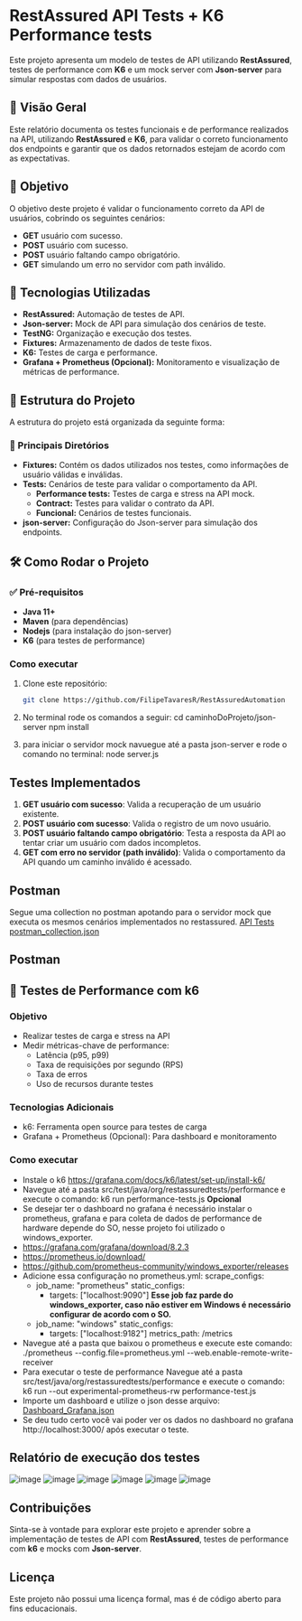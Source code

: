 # RestAssured API Tests + K6 Performance tests

Este projeto apresenta um modelo de testes de API utilizando **RestAssured**, testes de performance com **K6** e um mock server com **Json-server** para simular respostas com dados de usuários.

## 📌 Visão Geral

Este relatório documenta os testes funcionais e de performance realizados na API, utilizando **RestAssured** e **K6**, para validar o correto funcionamento dos endpoints e garantir que os dados retornados estejam de acordo com as expectativas.

## 🎯 Objetivo

O objetivo deste projeto é validar o funcionamento correto da API de usuários, cobrindo os seguintes cenários:

- **GET** usuário com sucesso.
- **POST** usuário com sucesso.
- **POST** usuário faltando campo obrigatório.
- **GET** simulando um erro no servidor com path inválido.

## 🚀 Tecnologias Utilizadas

- **RestAssured:** Automação de testes de API.
- **Json-server:** Mock de API para simulação dos cenários de teste.
- **TestNG:** Organização e execução dos testes.
- **Fixtures:** Armazenamento de dados de teste fixos.
- **K6:** Testes de carga e performance.
- **Grafana + Prometheus (Opcional):** Monitoramento e visualização de métricas de performance.

## 📂 Estrutura do Projeto

A estrutura do projeto está organizada da seguinte forma:

### 📁 Principais Diretórios

- **Fixtures:** Contém os dados utilizados nos testes, como informações de usuário válidas e inválidas.
- **Tests:** Cenários de teste para validar o comportamento da API.
   - **Performance tests:** Testes de carga e stress na API mock.
   - **Contract:** Testes para validar o contrato da API.
   - **Funcional:** Cenários de testes funcionais.     
- **json-server:** Configuração do Json-server para simulação dos endpoints.
  
## 🛠 Como Rodar o Projeto

### ✅ Pré-requisitos

- **Java 11+**
- **Maven** (para dependências)
- **Nodejs** (para instalação do json-server)
- **K6** (para testes de performance)

### Como executar

1. Clone este repositório:
   ```bash
   git clone https://github.com/FilipeTavaresR/RestAssuredAutomation

2. No terminal rode os comandos a seguir:
   cd caminhoDoProjeto/json-server
   npm install

3. para iniciar o servidor mock navuegue até a pasta json-server e rode o comando no terminal: node server.js 

## Testes Implementados

1. **GET usuário com sucesso**: Valida a recuperação de um usuário existente.
2. **POST usuário com sucesso**: Valida o registro de um novo usuário.
3. **POST usuário faltando campo obrigatório**: Testa a resposta da API ao tentar criar um usuário com dados incompletos.
4. **GET com erro no servidor (path inválido)**: Valida o comportamento da API quando um caminho inválido é acessado.

## Postman

Segue uma collection no postman apotando para o servidor mock que executa os mesmos cenários implementados no restassured.
[API Tests postman_collection.json](files%2FAPI%20Tests%20postman_collection.json)

## Postman

## 🚀 **Testes de Performance com k6**

### Objetivo

- Realizar testes de carga e stress na API
- Medir métricas-chave de performance:
   - Latência (p95, p99)
   - Taxa de requisições por segundo (RPS)
   - Taxa de erros
   - Uso de recursos durante testes

### Tecnologias Adicionais

- k6: Ferramenta open source para testes de carga
- Grafana + Prometheus (Opcional): Para dashboard e monitoramento

### Como executar

- Instale o k6 https://grafana.com/docs/k6/latest/set-up/install-k6/ 
- Navegue até a pasta src/test/java/org/restassuredtests/performance e execute o comando: k6 run performance-tests.js
**Opcional**
- Se desejar ter o dashboard no grafana é necessário instalar o prometheus, grafana e para coleta de dados de performance de hardware depende do SO, nesse projeto foi utilizado o windows_exporter.
- https://grafana.com/grafana/download/8.2.3
- https://prometheus.io/download/
- https://github.com/prometheus-community/windows_exporter/releases
- Adicione essa configuração no prometheus.yml: 
scrape_configs:
  - job_name: "prometheus"
    static_configs:
      - targets: ["localhost:9090"]
**Esse job faz parde do windows_exporter, caso não estiver em Windows é necessário configurar de acordo com o SO.**
  - job_name: "windows"
    static_configs:
      - targets: ["localhost:9182"]
    metrics_path: /metrics
- Navegue até a pasta que baixou o prometheus e execute este comando: ./prometheus --config.file=prometheus.yml --web.enable-remote-write-receiver
- Para executar o teste de performance Navegue até a pasta src/test/java/org/restassuredtests/performance e execute o comando: k6 run --out experimental-prometheus-rw performance-test.js
- Importe um dashboard e utilize o json desse arquivo: [Dashboard_Grafana.json](files/Dashboard_Grafana.json)
- Se deu tudo certo você vai poder ver os dados no dashboard no grafana http://localhost:3000/ após executar o teste.

## Relatório de execução dos testes  

![image](https://github.com/user-attachments/assets/5371798e-bdbf-4e00-9b22-945869c2f91c)
![image](https://github.com/user-attachments/assets/8e803977-f29e-46b4-869d-8b0e8b552599)
![image](https://github.com/user-attachments/assets/2b0e75a2-a5c8-4977-872b-7f14c289cfe2)
![image](https://github.com/user-attachments/assets/af1250c0-0918-46a5-9b07-907508355953)
![image](https://github.com/user-attachments/assets/b017a8da-20e6-43bd-a4af-101a97b3439c)
![image](https://github.com/user-attachments/assets/0490bed7-f44c-4eea-9da3-c8f0761bd2b8)

## Contribuições

Sinta-se à vontade para explorar este projeto e aprender sobre a implementação de testes de API com **RestAssured**, testes de performance com **k6** e mocks com **Json-server**.

## Licença

Este projeto não possui uma licença formal, mas é de código aberto para fins educacionais.
